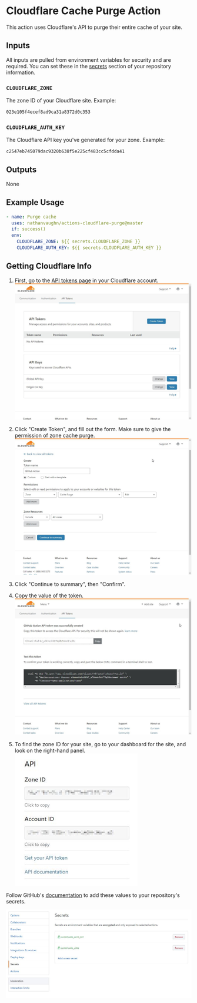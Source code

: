 # Cloudflare Cache Purge Action

This action uses Cloudflare's API to purge their entire cache of your site.

## Inputs

All inputs are pulled from environment variables for security and are required.
You can set these in the [secrets](https://help.github.com/en/articles/virtual-environments-for-github-actions#creating-and-using-secrets-encrypted-variables)
section of your repository information.

### `CLOUDFLARE_ZONE`

The zone ID of your Cloudflare site. Example:

```bash
023e105f4ecef8ad9ca31a8372d0c353
```

### `CLOUDFLARE_AUTH_KEY`

The Cloudflare API key you've generated for your zone. Example:

```bash
c2547eb745079dac9320b638f5e225cf483cc5cfdda41
```

## Outputs

None

## Example Usage

```yml
- name: Purge cache
  uses: nathanvaughn/actions-cloudflare-purge@master
  if: success()
  env:
    CLOUDFLARE_ZONE: ${{ secrets.CLOUDFLARE_ZONE }}
    CLOUDFLARE_AUTH_KEY: ${{ secrets.CLOUDFLARE_AUTH_KEY }}
```

## Getting Cloudflare Info

1.  First, go to the [API tokens page](https://dash.cloudflare.com/profile/api-tokens)
in your Cloudflare account.
![](images/api-tokens.jpg)

2.  Click "Create Token", and fill out the form. Make sure to give the permission of
zone cache purge.
![](images/token-creation.jpg)

3.  Click "Continue to summary", then "Confirm".

4.  Copy the value of the token.
![](images/copy-token.jpg)

5.  To find the zone ID for your site, go to your dashboard for the site, and look on the
right-hand panel.
![](images/zone-id.jpg)

Follow GitHub's [documentation](https://help.github.com/en/articles/virtual-environments-for-github-actions#creating-and-using-secrets-encrypted-variables)
to add these values to your repository's secrets.

![](images/secrets.jpg)